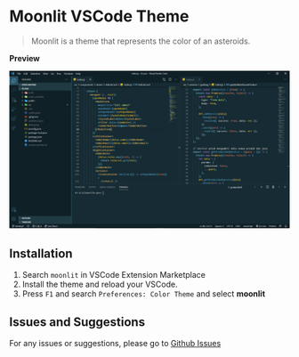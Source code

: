 # Moonlit VSCode Theme

> Moonlit is a theme that represents the color of an asteroids.

**Preview**

![Moonlit Preview](https://github.com/Mikeultron/moonlit/raw/main/images/Moonlit-Preview.png)

## Installation

1. Search `moonlit` in VSCode Extension Marketplace
2. Install the theme and reload your VSCode.
3. Press `F1` and search `Preferences: Color Theme` and select **moonlit**

## Issues and Suggestions

For any issues or suggestions, please go to [Github Issues](https://github.com/Mikeultron/moonlit/issues)
